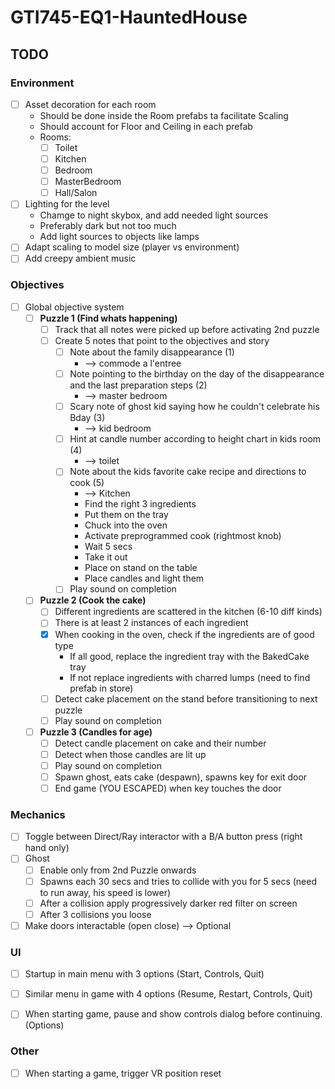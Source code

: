 # GTI745-EQ1-HauntedHouse

## TODO

### Environment

- [ ] Asset decoration for each room
  - Should be done inside the Room prefabs ta facilitate Scaling
  - Should account for Floor and Ceiling in each prefab
  - Rooms:
    - [ ] Toilet
    - [ ] Kitchen
    - [ ] Bedroom
    - [ ] MasterBedroom
    - [ ] Hall/Salon
- [ ] Lighting for the level
  - Chamge to night skybox, and add needed light sources
  - Preferably dark but not too much
  - Add light sources to objects like lamps
- [ ] Adapt scaling to model size (player vs environment)
- [ ] Add creepy ambient music

### Objectives

- [ ] Global objective system
  - [ ] **Puzzle 1 (Find whats happening)**
    - [ ] Track that all notes were picked up before activating 2nd puzzle
    - [ ] Create 5 notes that point to the objectives and story
      - [ ] Note about the family disappearance (1) 
        - --> commode a l'entree
      - [ ] Note pointing to the birthday on the day of the disappearance and the last preparation steps (2)
        - --> master bedroom
      - [ ] Scary note of ghost kid saying how he couldn't celebrate his Bday (3)
        - --> kid bedroom
      - [ ] Hint at candle number according to height chart in kids room (4)
        - --> toilet
      - [ ] Note about the kids favorite cake recipe and directions to cook (5)
        - --> Kitchen
        - Find the right 3 ingredients
        - Put them on the tray
        - Chuck into the oven
        - Activate preprogrammed cook (rightmost knob)
        - Wait 5 secs
        - Take it out
        - Place on stand on the table
        - Place candles and light them
      - [ ] Play sound on completion
  - [ ] **Puzzle 2 (Cook the cake)**
    - [ ] Different ingredients are scattered in the kitchen (6-10 diff kinds)
    - [ ] There is at least 2 instances of each ingredient
    - [x] When cooking in the oven, check if the ingredients are of good type
      - If all good, replace the ingredient tray with the BakedCake tray
      - If not replace ingredients with charred lumps (need to find prefab in store)
    - [ ] Detect cake placement on the stand before transitioning to next puzzle
    - [ ] Play sound on completion
  - [ ] **Puzzle 3 (Candles for age)**
    - [ ] Detect candle placement on cake and their number
    - [ ] Detect when those candles are lit up
    - [ ] Play sound on completion
    - [ ] Spawn ghost, eats cake (despawn), spawns key for exit door
    - [ ] End game (YOU ESCAPED) when key touches the door
  
### Mechanics

- [ ] Toggle between Direct/Ray interactor with a B/A button press (right hand only)
- [ ] Ghost
  - [ ] Enable only from 2nd Puzzle onwards
  - [ ] Spawns each 30 secs and tries to collide with you for 5 secs (need to run away, his speed is lower)
  - [ ] After a collision apply progressively darker red filter on screen
  - [ ] After 3 collisions you loose
- [ ] Make doors interactable (open close) --> Optional

### UI

- [ ] Startup in main menu with 3 options (Start, Controls, Quit)
- [ ] Similar menu in game with 4 options (Resume, Restart, Controls, Quit)
- [ ] When starting game, pause and show controls dialog before continuing. (Options)


### Other

- [ ] When starting a game, trigger VR position reset
